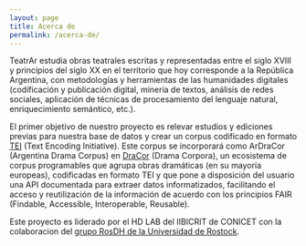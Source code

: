 ```yaml
---
layout: page
title: Acerca de
permalink: /acerca-de/
---
```


TeatrAr estudia obras teatrales escritas y representadas entre el siglo XVIII y principios del siglo XX en el territorio que hoy corresponde a la República Argentina, con metodologías y herramientas de las humanidades digitales (codificación y publicación digital, minería de textos, análisis de redes sociales, aplicación de técnicas de procesamiento del lenguaje natural, enriquecimiento semántico, etc.). 

El primer objetivo de nuestro proyecto es relevar estudios y ediciones previas para nuestra base de datos y crear un corpus codificado en formato [TEI](https://tei-c.org/) (Text Encoding Initiative). Este corpus se incorporará como ArDraCor (Argentina Drama Corpus) en [DraCor](https://dracor.org/) (Drama Corpora), un ecosistema de corpus programables que agrupa obras dramáticas (en su mayoría europeas), codificadas en formato TEI y que pone a disposición del usuario una API documentada para extraer datos informatizados, facilitando el acceso y reutilización de la información de acuerdo con los principios FAIR (Findable, Accessible, Interoperable, Reusable).

Este proyecto es liderado por el HD LAB del IIBICRIT de CONICET con la colaboracion del [grupo RosDH de la Universidad de Rostock](https://www.germanistik.uni-rostock.de/en/forschung/digital-humanities/rosdh/).
